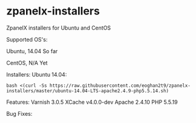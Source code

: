 zpanelx-installers
==================

ZpanelX installers for Ubuntu and CentOS

Supported OS's:

Ubuntu,
14.04
So far

CentOS, 
N/A Yet


Installers:
Ubuntu 14.04:

```bash <(curl -Ss https://raw.githubusercontent.com/eoghan2t9/zpanelx-installers/master/ubuntu-14.04-LTS-apache2.4.9-php5.5.14.sh)```


Features:
Varnish 3.0.5
XCache v4.0.0-dev
Apache 2.4.10
PHP 5.5.19

Bug Fixes:
